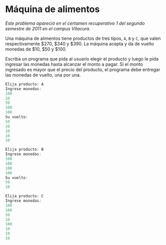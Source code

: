 # Máquina de alimentos

*Este problema apareció en el certamen recuperativo 1 del segundo semestre de 2011 en el campus Vitacura.*

Una máquina de alimentos tiene productos de tres tipos, `A`, `B` y `C`, que valen respectivamente $270, $340 y $390. La máquina acepta y da de vuelto monedas de $10, $50 y $100.

Escriba un programa que pida al usuario elegir el producto y luego le pida ingresar las monedas hasta alcanzar el monto a pagar. Si el monto ingresado es mayor que el precio del producto, el programa debe entregar las monedas de vuelto, una por una.

```js
Elija producto: A
Ingrese monedas:
100
10
50
100
100
Su vuelto:
50
10
10
10
10
```

```js
Elija producto: B
Ingrese monedas:
100
100
100
100
Su vuelto:
50
10
```

```js
Elija producto: C
Ingrese monedas:
100
100
50
10
100
10
10
10
```
